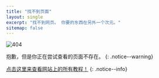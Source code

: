 ```yaml
---
title: "找不到页面"
layout: single
excerpt: "找不到网页。 你要的东西在另外一个次元。"
sitemap: false
---
```


![404](/images/404.jpg)

抱歉，但是你正在尝试查看的页面不存在。
{: .notice--warning}

[点击这里来查看网站上的所有教程！](site-navigation)
{: .notice--info}

